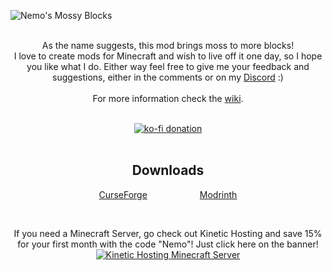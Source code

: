 ![Nemo's Mossy Blocks](https://github.com/NemoNotFound/NemosMossyBlocks/blob/master/src/main/resources/assets/nemos-mossy-blocks/title.png?raw=true)
<br><br>

<p align="center">
  As the name suggests, this mod brings moss to more blocks! <br>
  I love to create mods for Minecraft and wish to live off it one day, so I hope you like what I do.
  Either way feel free to give me your feedback and suggestions, either in the comments or on my <a href="https://discord.com/invite/yxs9dga">Discord</a> :) 
  <br><br>
  For more information check the <a href="(https://www.nemonotfound.com/minecraft-mods/nemos-mossy-blocks">wiki</a>.
</p>

<br>

<div align="center">
  <a href="https://ko-fi.com/J3J5UXAPK">
    <img src="https://ko-fi.com/img/githubbutton_sm.svg" alt="ko-fi donation">
  </a>
</div>

<br>

<h2 align="center">Downloads</h2>
<p align="center">
  <a href="https://curseforge.com/minecraft/mc-mods/nemos-mossy-blocks">CurseForge</a>&emsp;&emsp;&emsp;&emsp;&emsp;&emsp;<a href="https://modrinth.com/mod/nemos-mossy-blocks">Modrinth</a>
</p>

<br>

<p align="center">
  If you need a Minecraft Server, go check out Kinetic Hosting and save 15% for your first month with the code "Nemo"! Just click here on the banner! <br>
  <a href="https://billing.kinetichosting.net/aff.php?aff=679">
    <img src="https://imgur.com/lguE51t.png" alt="Kinetic Hosting Minecraft Server">
  </a>
</p>
